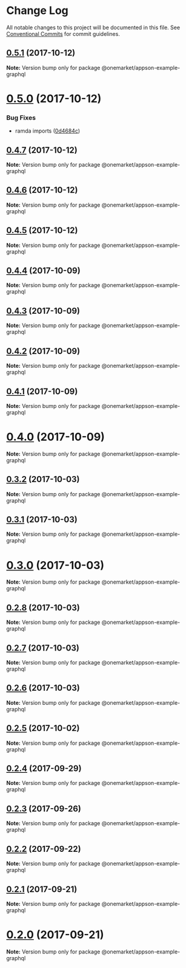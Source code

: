# Change Log

All notable changes to this project will be documented in this file.
See [Conventional Commits](https://conventionalcommits.org) for commit guidelines.

<a name="0.5.1"></a>
## [0.5.1](https://github.com/one-market/appson/compare/v0.5.0...v0.5.1) (2017-10-12)




**Note:** Version bump only for package @onemarket/appson-example-graphql

<a name="0.5.0"></a>
# [0.5.0](https://github.com/one-market/appson/compare/v0.4.7...v0.5.0) (2017-10-12)


### Bug Fixes

* ramda imports ([0d4684c](https://github.com/one-market/appson/commit/0d4684c))




<a name="0.4.7"></a>
## [0.4.7](https://github.com/one-market/appson/compare/v0.4.6...v0.4.7) (2017-10-12)




**Note:** Version bump only for package @onemarket/appson-example-graphql

<a name="0.4.6"></a>
## [0.4.6](https://github.com/one-market/appson/compare/v0.4.5...v0.4.6) (2017-10-12)




**Note:** Version bump only for package @onemarket/appson-example-graphql

<a name="0.4.5"></a>
## [0.4.5](https://github.com/one-market/appson/compare/v0.4.4...v0.4.5) (2017-10-12)




**Note:** Version bump only for package @onemarket/appson-example-graphql

<a name="0.4.4"></a>
## [0.4.4](https://github.com/one-market/appson/compare/v0.4.3...v0.4.4) (2017-10-09)




**Note:** Version bump only for package @onemarket/appson-example-graphql

<a name="0.4.3"></a>
## [0.4.3](https://github.com/one-market/appson/compare/v0.4.2...v0.4.3) (2017-10-09)




**Note:** Version bump only for package @onemarket/appson-example-graphql

<a name="0.4.2"></a>
## [0.4.2](https://github.com/one-market/appson/compare/v0.4.1...v0.4.2) (2017-10-09)




**Note:** Version bump only for package @onemarket/appson-example-graphql

<a name="0.4.1"></a>
## [0.4.1](https://github.com/one-market/appson/compare/v0.4.0...v0.4.1) (2017-10-09)




**Note:** Version bump only for package @onemarket/appson-example-graphql

<a name="0.4.0"></a>
# [0.4.0](https://github.com/one-market/appson/compare/v0.3.2...v0.4.0) (2017-10-09)




**Note:** Version bump only for package @onemarket/appson-example-graphql

<a name="0.3.2"></a>
## [0.3.2](https://github.com/one-market/appson/compare/v0.3.1...v0.3.2) (2017-10-03)




**Note:** Version bump only for package @onemarket/appson-example-graphql

<a name="0.3.1"></a>
## [0.3.1](https://github.com/one-market/appson/compare/v0.3.0...v0.3.1) (2017-10-03)




**Note:** Version bump only for package @onemarket/appson-example-graphql

<a name="0.3.0"></a>
# [0.3.0](https://github.com/one-market/appson/compare/v0.2.8...v0.3.0) (2017-10-03)




**Note:** Version bump only for package @onemarket/appson-example-graphql

<a name="0.2.8"></a>
## [0.2.8](https://github.com/one-market/appson/compare/v0.2.7...v0.2.8) (2017-10-03)




**Note:** Version bump only for package @onemarket/appson-example-graphql

<a name="0.2.7"></a>
## [0.2.7](https://github.com/one-market/appson/compare/v0.2.6...v0.2.7) (2017-10-03)




**Note:** Version bump only for package @onemarket/appson-example-graphql

<a name="0.2.6"></a>
## [0.2.6](https://github.com/one-market/appson/compare/v0.2.5...v0.2.6) (2017-10-03)




**Note:** Version bump only for package @onemarket/appson-example-graphql

<a name="0.2.5"></a>
## [0.2.5](https://github.com/one-market/appson/compare/v0.2.4...v0.2.5) (2017-10-02)




**Note:** Version bump only for package @onemarket/appson-example-graphql

<a name="0.2.4"></a>
## [0.2.4](https://github.com/one-market/appson/compare/v0.2.3...v0.2.4) (2017-09-29)




**Note:** Version bump only for package @onemarket/appson-example-graphql

<a name="0.2.3"></a>
## [0.2.3](https://github.com/one-market/appson/compare/v0.2.2...v0.2.3) (2017-09-26)




**Note:** Version bump only for package @onemarket/appson-example-graphql

<a name="0.2.2"></a>
## [0.2.2](https://github.com/one-market/appson/compare/v0.2.1...v0.2.2) (2017-09-22)




**Note:** Version bump only for package @onemarket/appson-example-graphql

<a name="0.2.1"></a>
## [0.2.1](https://github.com/one-market/appson/compare/v0.2.0...v0.2.1) (2017-09-21)




**Note:** Version bump only for package @onemarket/appson-example-graphql

<a name="0.2.0"></a>
# [0.2.0](https://github.com/one-market/appson/compare/v0.1.0...v0.2.0) (2017-09-21)




**Note:** Version bump only for package @onemarket/appson-example-graphql
